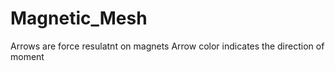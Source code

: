 # Magnetic_Mesh
Arrows are force resulatnt on magnets
Arrow color indicates the direction of moment
